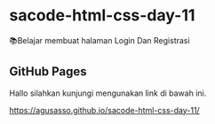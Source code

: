 # sacode-html-css-day-11
📚Belajar membuat halaman Login Dan Registrasi

## GitHub Pages

Hallo silahkan kunjungi mengunakan link di bawah ini.

https://agusasso.github.io/sacode-html-css-day-11/
